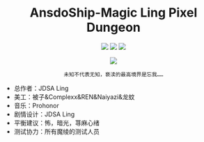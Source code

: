 

<div align="center"> 

# AnsdoShip-Magic Ling Pixel Dungeon

[![](https://img.shields.io/badge/join-QQ%20group-brightgreen?style=for-the-badge&logo=tencentqq)](https://jq.qq.com/?_wv=1027&k=R7ZXeEQM)
![](https://img.shields.io/github/repo-size/AnsdoShip/magic-ling-pixel-dungeon?style=for-the-badge&color=%23F8BBD0)
![](https://img.shields.io/github/release/AnsdoShip/magic-ling-pixel-dungeon?style=for-the-badge&color=%235C6BC0&label=0.6)

<!--滚动区域-->  
<img src="https://capsule-render.vercel.app/api?type=Waving&color=ff40c6&height=200&animation=fadeIn&section=header&text=Magic%20Ling%20Pixel%20Dungeon&fontAlignY=30&desc=生日快乐，2周年&fontSize=40" />

```
未知不代表无知，亵渎的最高境界是忘我……
```

</div>




- 总作者：JDSA Ling
- 美工：被子&Complexx&REN&Naiyazi&龙蚊
- 音乐：Prohonor
- 剧情设计：JDSA Ling
- 平衡建议：怖，暗光，荨麻心绪
- 测试协力：所有魔绫的测试人员

</div>
